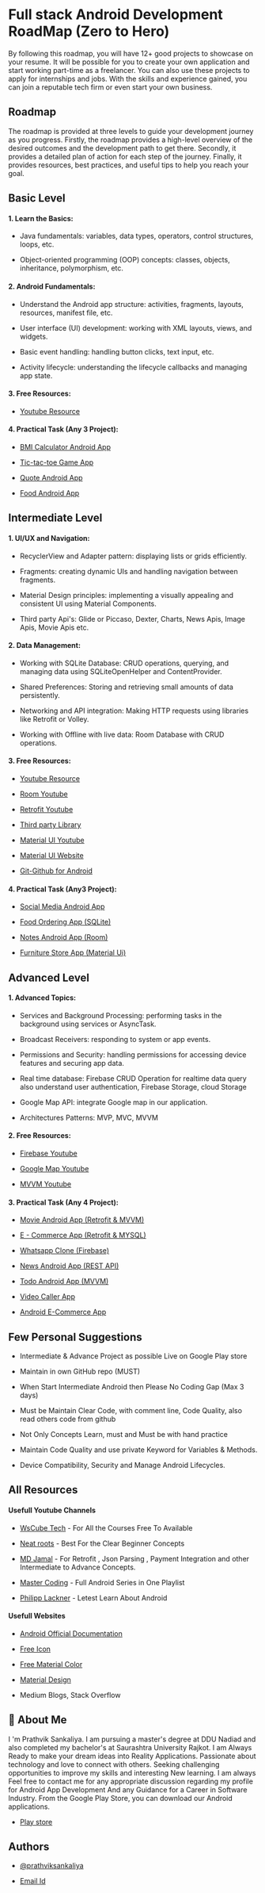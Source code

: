 

# Full stack Android Development RoadMap (Zero to Hero)

By following this roadmap, you will have 12+ good projects to showcase on your resume. It will be possible for you to create your own application and start working part-time as a freelancer. You can also use these projects to apply for internships and jobs. With the skills and experience gained, you can join a reputable tech firm or even start your own business. 

## Roadmap
   The roadmap is provided at three levels to guide your development journey as you progress. Firstly, the roadmap provides a high-level overview of the desired outcomes and the development path to get there. Secondly, it provides a detailed plan of action for each step of the journey. Finally, it provides resources, best practices, and useful tips to help you reach your goal.

## Basic Level

#### 1. Learn the Basics:

   - Java fundamentals: variables, data types, operators, control structures, loops, etc.
    
   - Object-oriented programming (OOP) concepts: classes, objects, inheritance, polymorphism, etc.

#### 2. Android Fundamentals:
   - Understand the Android app structure: activities, fragments, layouts, resources, manifest file, etc.

   - User interface (UI) development: working with XML layouts, views, and widgets.

   - Basic event handling: handling button clicks, text input, etc.
   
   - Activity lifecycle: understanding the lifecycle callbacks and managing app state.

#### 3. Free Resources: 

   - [Youtube Resource](https://www.youtube.com/playlist?list=PLjVLYmrlmjGdDps6HAwOOVoAtBPAgIOXL)

#### 4. Practical Task (Any 3 Project):

   - [BMI Calculator Android App](https://www.youtube.com/watch?v=WjOUheWLpTs)

   - [Tic-tac-toe Game App](https://www.youtube.com/watch?v=eVUKEItFt8c)

   - [Quote Android App](https://www.youtube.com/watch?v=_Sow5DOjvZM&list=PLUhfM8afLE_Ok-0Lx2v9hfrmbxi3GgsX1&index=22)

   - [Food Android App](https://www.youtube.com/watch?v=w4USF9e7b4U&list=PLUhfM8afLE_Ok-0Lx2v9hfrmbxi3GgsX1&index=15)


## Intermediate Level

#### 1. UI/UX and Navigation:

   - RecyclerView and Adapter pattern: displaying lists or grids efficiently.

   - Fragments: creating dynamic UIs and handling navigation between fragments.
   
   - Material Design principles: implementing a visually appealing and consistent UI using Material Components.

   - Third party Api's: Glide or Piccaso, Dexter, Charts, News Apis, Image Apis, Movie Apis etc. 


#### 2. Data Management:

   - Working with SQLite Database: CRUD operations, querying, and  managing data using SQLiteOpenHelper and ContentProvider.
   
   - Shared Preferences: Storing and retrieving small amounts of data persistently.
   
   - Networking and API integration: Making HTTP requests using libraries like Retrofit or Volley.

   - Working with Offline with live data: Room Database with CRUD operations.

#### 3. Free Resources: 
   
   - [Youtube Resource](https://www.youtube.com/playlist?list=PLjVLYmrlmjGdDps6HAwOOVoAtBPAgIOXL)

   - [Room Youtube](https://www.youtube.com/playlist?list=PLirRGafa75rTbio_vJxFv4OmbF7YV1EnK)

   - [Retrofit Youtube](https://www.youtube.com/playlist?list=PLirRGafa75rQPdUwDCSt-HjHHpDJcXwnu)

   - [Third party Library](https://www.youtube.com/playlist?list=PLirRGafa75rSOwLcp1Z56dn3PTlXcFr3y)

   - [Material UI Youtube](https://www.youtube.com/watch?v=BEvOBTaYUm0&list=PLlxmoA0rQ-Lzd9-NUrP5Wi18OMi4R-zs_)
   
   - [Material UI Website](https://m3.material.io/components)

   - [Git-Github for Android](https://www.youtube.com/playlist?list=PLQkwcJG4YTCQTEk4J4btiOJBV0PhKjJVS)

#### 4. Practical Task (Any3 Project):

   - [Social Media Android App](https://www.youtube.com/watch?v=jS5LVdmHjsA)

   - [Food Ordering App (SQLite)](https://www.youtube.com/watch?v=JkblErXt1r4)

   - [Notes Android App (Room)](https://www.youtube.com/watch?v=Shh0N45S4hE)

   - [Furniture Store App (Material Ui)](https://www.youtube.com/watch?v=wfZNIX9py5E&list=PL6Q9UqV2Sf1iMP0H-QuTIJoNJSNTa92iE&index=7)


## Advanced Level

#### 1. Advanced Topics:

   - Services and Background Processing: performing tasks in the background using services or AsyncTask.

   - Broadcast Receivers: responding to system or app events.

   - Permissions and Security: handling permissions for accessing device features and securing app data.

   - Real time database: Firebase CRUD Operation for realtime data query also understand user authentication, Firebase Storage, cloud Storage

   - Google Map API: integrate Google map in our application.

   - Architectures Patterns: MVP, MVC, MVVM


#### 2. Free Resources: 
   
   - [Firebase Youtube](https://www.youtube.com/playlist?list=PLirRGafa75rQOi3so_ngAHqDmq_Djifwu)

   - [Google Map Youtube](https://www.youtube.com/playlist?list=PL6Q9UqV2Sf1i34MsUP_1WuigH3-TLck9H)

   - [MVVM Youtube](https://www.youtube.com/playlist?list=PLirRGafa75rRIRjRx9MJOjHjovh9-oCyj)

#### 3. Practical Task (Any 4 Project):

   - [Movie Android App (Retrofit & MVVM)](https://www.youtube.com/playlist?list=PL6Q9UqV2Sf1jgRF8qUUVt7NR_n3vohRY7)

   - [E - Commerce App (Retrofit & MYSQL)](https://www.youtube.com/playlist?list=PLirRGafa75rSVVl0yZ0Mz8pgQOmx0LSa2)

   - [Whatsapp Clone (Firebase)](https://www.youtube.com/watch?v=VVGuTDjsgcw&list=RDCMUCb0VX3DhuwYY21ZFqf8LSqQ&index=1)

   - [News Android App (REST API)](https://www.youtube.com/watch?v=Csx7ve8DF_U&list=RDCMUCghuahHSahEqxMcvg7bzGaA&index=1)
   
   - [Todo Android App (MVVM)](https://www.youtube.com/watch?v=HuP22y_hfOM)

   - [Video Caller App](https://www.youtube.com/watch?v=csAdT0zAnJY)

   - [Android E-Commerce App](https://www.youtube.com/watch?v=77E9_jrOa4s)


## Few Personal Suggestions

- Intermediate & Advance Project as possible Live on Google Play store

- Maintain in own GitHub repo (MUST)

-  When Start Intermediate Android then Please No Coding Gap (Max 3 days)

-  Must be Maintain Clear Code, with comment line, Code Quality, also read others code from github

-  Not Only Concepts Learn, must and Must be with hand practice

-  Maintain Code Quality and use private Keyword for Variables & Methods.

-  Device Compatibility, Security and Manage Android Lifecycles.

## All Resources

   #### Usefull Youtube Channels
      
   - [WsCube Tech](https://www.youtube.com/watch?v=HyU4vkZ2NB8&list=PLjVLYmrlmjGdDps6HAwOOVoAtBPAgIOXL) - For All the Courses Free To Available

   - [Neat roots](https://www.youtube.com/c/NeatRoots/featured) - Best For the Clear Beginner Concepts

   - [MD Jamal](https://www.youtube.com/c/MdJamalmca) - For Retrofit , Json Parsing , Payment Integration and other Intermediate to Advance Concepts.

   - [Master Coding](https://www.youtube.com/watch?v=NLvaOL6Cm48) - Full Android Series in One Playlist

   - [Philipp Lackner](https://www.youtube.com/channel/UCKNTZMRHPLXfqlbdOI7mCkg) - Letest Learn About Android

   #### Usefull Websites 

   - [Android Official Documentation](https://developer.android.com/docs)

   - [Free Icon](https://www.flaticon.com/)

   - [Free Material Color](https://www.materialpalette.com/)

   - [Material Design](https://m3.material.io/)

   - Medium Blogs, Stack Overflow


## 🚀 About Me
I 'm Prathvik Sankaliya. I am pursuing a master's degree at DDU Nadiad and also completed my bachelor's at Saurashtra University Rajkot. I am Always Ready to make your dream ideas into Reality Applications. Passionate about technology and love to connect with others. Seeking challenging opportunities to improve my skills and interesting New learning. I am always Feel free to contact me for any appropriate discussion regarding my profile for Android App Development And any Guidance for a Career in Software Industry. From the Google Play Store, you can download our Android applications.

- [Play store](https://play.google.com/store/apps/developer?id=IT+Craft+Solution)

## Authors

- [@prathviksankaliya](https://www.linkedin.com/in/prathviksankaliya/)

- [Email Id](mailto:prathviksankaliya@gmail.com)




